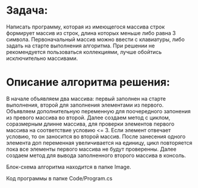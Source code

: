 **Задача:**
==========
Написать программу, которая из имеющегося массива строк формирует массив из строк, длина которых меньше либо равна 3 символа. Первоначальный массив можно ввести с клавиатуры, либо задать на старте выполнения алгоритма. При решении не рекомендуется пользоваться коллекциями, лучше обойтись исключительно массивами.

**Описание алгоритма решения:**
====================
В начале объявляем два массива: первый заполнен на старте выполнения, второй для заполнения элементами из первого. Объявляем дополнительную переменную для поочередного запонения из превого массива во второй. Далее создаем метод с циклом, соразмерным длинне массива, для проверки элементов первого массива на соответствие условию <= 3. Если элемент отвечает условию, то он заносится во второй массив. После занесения одного элемента доп переменная увеличивается на единицу, цикл повторяется пока все элементы первого массива не будут проверенны. Далее создаем метод для вывода заполненного второго массива в консоль. 


Блок-схема алгоритма находится в папке Image.

Код программы в папке Code/Program.cs